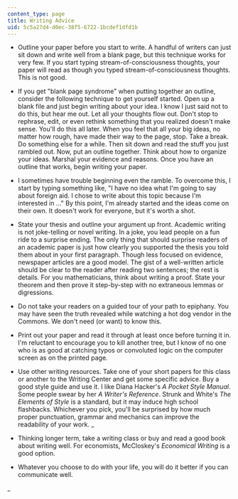 ```yaml
---
content_type: page
title: Writing Advice
uid: 5c5a27d4-d0ec-38f5-6722-1bcdef1dfd1b
---
```


*   Outline your paper before you start to write. A handful of writers can just sit down and write well from a blank page, but this technique works for very few. If you start typing stream-of-consciousness thoughts, your paper will read as though you typed stream-of-consciousness thoughts. This is not good.
*   If you get "blank page syndrome" when putting together an outline, consider the following technique to get yourself started. Open up a blank file and just begin writing about your idea. I know I just said not to do this, but hear me out. Let all your thoughts flow out. Don't stop to rephrase, edit, or even rethink something that you realized doesn't make sense. You'll do this all later. When you feel that all your big ideas, no matter how rough, have made their way to the page, stop. Take a break. Do something else for a while. Then sit down and read the stuff you just rambled out. Now, put an outline together. Think about how to organize your ideas. Marshal your evidence and reasons. Once you have an outline that works, begin writing your paper.
*   I sometimes have trouble beginning even the ramble. To overcome this, I start by typing something like, "I have no idea what I'm going to say about foreign aid. I chose to write about this topic because I'm interested in …" By this point, I'm already started and the ideas come on their own. It doesn't work for everyone, but it's worth a shot.
*   State your thesis and outline your argument up front. Academic writing is not joke-telling or novel writing. In a joke, you lead people on a fun ride to a surprise ending. The only thing that should surprise readers of an academic paper is just how clearly you supported the thesis you told them about in your first paragraph. Though less focused on evidence, newspaper articles are a good model. The gist of a well-written article should be clear to the reader after reading two sentences; the rest is details. For you mathematicians, think about writing a proof. State your theorem and then prove it step-by-step with no extraneous lemmas or digressions.
*   Do not take your readers on a guided tour of your path to epiphany. You may have seen the truth revealed while watching a hot dog vendor in the Commons. We don't need (or want) to know this.
*   Print out your paper and read it through at least once before turning it in. I'm reluctant to encourage you to kill another tree, but I know of no one who is as good at catching typos or convoluted logic on the computer screen as on the printed page.
*   Use other writing resources. Take one of your short papers for this class or another to the Writing Center and get some specific advice. Buy a good style guide and use it. I like Diana Hacker's _A Pocket Style Manual_. Some people swear by her _A Writer's Reference_. Strunk and White's _The Elements of Style_ is a standard, but it may induce high school flashbacks. Whichever you pick, you'll be surprised by how much proper punctuation, grammar and mechanics can improve the readability of your work.
_

*   Thinking longer term, take a writing class or buy and read a good book about writing well. For economists, McCloskey's _Economical Writing_ is a good option.
*   Whatever you choose to do with your life, you will do it better if you can communicate well.

_